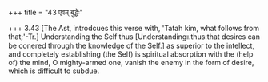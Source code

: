 +++
title = "43 एवम् बुद्धेः"

+++
3.43 \[The Ast, introdcues this verse with, 'Tatah kim, what follows
from that;'-Tr.\] Understanding the Self thus
\[Understanding৷৷.thus:that desires can be conered through the knowledge
of the Self.\] as superior to the intellect, and completely establishing
(the Self) is spiritual absorption with the (help of) the mind, O
mighty-armed one, vanish the enemy in the form of desire, which is
difficult to subdue.
